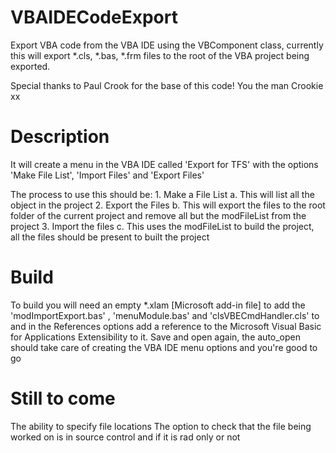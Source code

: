 # VBAIDECodeExport
Export VBA code from the VBA IDE using the VBComponent class, currently this will export *.cls, *.bas, *.frm files to the root of the VBA project being exported.

Special thanks to Paul Crook for the base of this code! You the man Crookie xx

# Description
It will create a menu in the VBA IDE called 'Export for TFS' with the options 'Make File List', 'Import Files' and 'Export Files'

The process to use this should be:
    1. Make a File List
      a. This will list all the object in the project
    2. Export the Files
      b. This will export the files to the root folder of the current project and remove all but the modFileList from the project
    3. Import the files
      c. This uses the modFileList to build the project, all the files should be present to built the project

# Build
To build you will need an empty *.xlam [Microsoft add-in file] to add the 'modImportExport.bas' , 'menuModule.bas' and 'clsVBECmdHandler.cls' to and in the References options add a reference to the Microsoft Visual Basic for Applications Extensibility to it. Save and open again, the auto_open should take care of creating the VBA IDE menu options and you're good to go

# Still to come
The ability to specify file locations
The option to check that the file being worked on is in source control and if it is rad only or not

